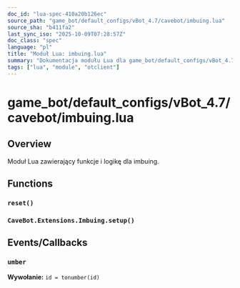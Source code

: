 ```yaml
---
doc_id: "lua-spec-410a20b126ec"
source_path: "game_bot/default_configs/vBot_4.7/cavebot/imbuing.lua"
source_sha: "b411fa2"
last_sync_iso: "2025-10-09T07:28:57Z"
doc_class: "spec"
language: "pl"
title: "Moduł Lua: imbuing.lua"
summary: "Dokumentacja modułu Lua dla game_bot/default_configs/vBot_4.7/cavebot/imbuing.lua"
tags: ["lua", "module", "otclient"]
---
```


# game_bot/default_configs/vBot_4.7/cavebot/imbuing.lua

## Overview

Moduł Lua zawierający funkcje i logikę dla imbuing.

## Functions

### `reset()`

### `CaveBot.Extensions.Imbuing.setup()`

## Events/Callbacks

### `umber`

**Wywołanie:** `id = tonumber(id)`
